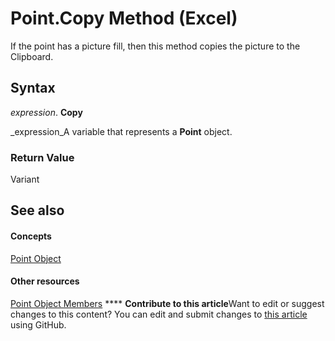 
# Point.Copy Method (Excel)

If the point has a picture fill, then this method copies the picture to the Clipboard.


## Syntax

 _expression_. **Copy**

 _expression_A variable that represents a  **Point** object.


### Return Value

Variant


## See also


#### Concepts


 [Point Object](48ed9aec-2d29-ec4d-8e55-fca13982c358.md)
#### Other resources


 [Point Object Members](a533258d-fc3b-9fe1-2a77-a55ecbe7bd7a.md)
****   **Contribute to this article**Want to edit or suggest changes to this content? You can edit and submit changes to  [this article](https://github.com/jhershey00/VBA_Excel_Test/OpenXMLCon/articles/12ebb9b6-c480-5195-08dc-d532a5449f09.md) using GitHub.

